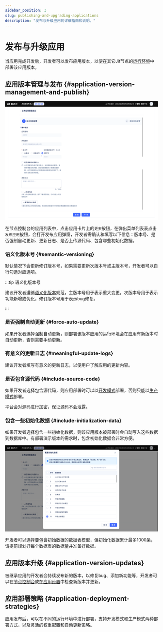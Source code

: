 ```yaml
---
sidebar_position: 3
slug: publishing-and-upgrading-applications
description: "发布与升级应用的详细指南和说明。"
---
```


# 发布与升级应用

当应用完成开发后，开发者可以发布应用版本，以便在其它Jit节点的[运行环境](../creating-and-publishing-applications/runtime-environment-management#deploy-application-in-runtime-environment)中部署该应用版本。

## 应用版本管理与发布 {#application-version-management-and-publish}

![发布应用版本](./img/1/publish-application-version.png)

在节点控制台的应用列表中，点击应用卡片上的`更多`按钮，在弹出菜单列表表点击`发布应用`按钮，会打开发布应用弹窗，开发者需确认和填写以下信息：版本号、是否强制自动更新、更新日志、是否上传源代码、包含哪些初始化数据。

### 语义化版本号 {#semantic-versioning}
默认情况下会更新修订版本号，如果需要更新次版本号或主版本号，开发者可以自行勾选对应选项。

:::tip 语义化版本号

建议开发者遵循[语义化版本](https://semver.org/lang/zh-CN/)规范，主版本号用于表示重大变更，次版本号用于表示功能新增或优化，修订版本号用于表示bug修复。

:::

### 是否强制自动更新 {#force-auto-update}
如果开发者选择强制自动更新，则部署该版本应用的运行环境会在应用有新版本时自动更新，否则需要手动更新。

### 有意义的更新日志 {#meaningful-update-logs}
建议开发者填写有意义的更新日志，以便用户了解应用的更新内容。

### 是否包含源代码 {#include-source-code}
如果开发者选择包含源代码，则应用部署时可以以[开发模式](../creating-and-publishing-applications/runtime-environment-management#deploy-in-development-mode)部署，否则只能以[生产模式](../creating-and-publishing-applications/runtime-environment-management#deploy-in-production-mode)部署。

平台会对源码进行加密，保证源码不会泄露。

### 包含一些初始化数据 {#include-initialization-data}
如果开发者选择包含一些初始化数据，则该应用版本被部署时会自动写入这些数据到数据库中。有部署演示版本的需求时，包含初始化数据会非常方便。

![配置初始化数据](./img/1/configure-initialization-data.png)

开发者可以选择要包含初始数据的数据表模型，但初始化数据累计最多1000条，请提前规划好每个数据表的数据量并准备好数据。

## 应用版本升级 {#application-version-updates}

被继承应用的开发者会持续发布新的版本，以修复bug、添加新功能等，开发者可以在[节点控制台](../creating-and-publishing-applications/runtime-environment-management#node-local-default-runtime-environment)或[在应用设置](../development-tool-and-publish-service/visual-development-tool#application-settings)中检查新版本并更新。

## 应用部署策略 {#application-deployment-strategies}

应用发布后，可以在不同的运行环境中进行部署，支持开发模式和生产模式两种部署方式，以及灵活的权重配置和自动更新策略。
